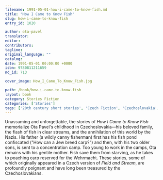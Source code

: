 ```yaml
---
filename: 1991-05-01-how-i-came-to-know-fish.md
title: "How I Came to Know Fish"
slug: how-i-came-to-know-fish
entry_id: 1020

author: ota-pavel
translator: 
editor: 
contributors: 
tagline: 
original_language: ""
catalog: 
date: 1991-05-01 00:00:00 +0000 
isbn: 9780811211659
nd_id: 713

cover_image: How_I_Came_To_Know_Fish.jpg

path: /book/how-i-came-to-know-fish
layout: book
category: Stories Fiction
categories: ['Stories']
tags: ['20th century short stories', 'Czech Fiction', 'Czechoslovakia', 'Jewish', 'Memoir', 'World War II']
---
```

Unassuming and unforgettable, the stories of *How I Came to Know Fish* memorialize Ota Pavel's childhood in Czechoslovakia––his beloved family, the flash of fish in clear streams, and the annihilation of this world by the Nazis. His father (a wildly canny fisherman) first has his fish pond confiscated ("How can a Jew breed carp?") and then, with his two older sons, is sent to a concentration camp. Too young to work in the camps, Ota remains with his gentile mother. Fish save them from starving, as he takes to poaching carp reserved for the Wehrmacht. These stories, some of which originally appeared in a Czech version of *Field and Stream*, are profoundly poignant and have long been treasured by the Czechoslovakians.





